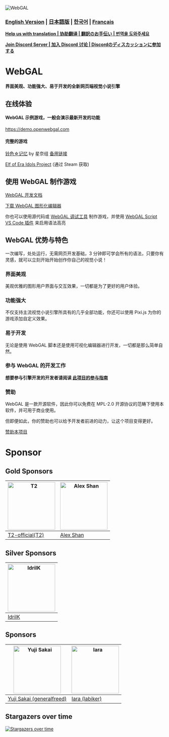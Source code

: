![WebGAL](https://user-images.githubusercontent.com/30483415/227242979-297ff392-f210-47ef-b0e9-d4788ddc8df0.png)

### **[English Version](/README_EN.md)** | **[日本語版](/README_JP.md)** | **[한국어](/README_KO.md)** | **[Français](/README_FR.md)**

**[Help us with translation | 协助翻译 | 翻訳のお手伝い | 번역을 도와주세요](https://github.com/MakinoharaShoko/WebGAL/tree/dev/packages/webgal/src/translations)**

**[Join Discord Server | 加入 Discord 讨论 | Discordのディスカッションに参加する](https://discord.gg/kPrQkJttJy)**

# WebGAL

**界面美观、功能强大、易于开发的全新网页端视觉小说引擎**

## 在线体验

#### WebGAL 示例游戏，一般会演示最新开发的功能

https://demo.openwebgal.com

#### 完整的游戏

[铃色☆记忆](http://hoshinasuzu.cn/) by 星奈组  [备用链接](http://hoshinasuzu.cc/)

[Elf of Era Idols Project](https://store.steampowered.com/app/2414730/Elf_of_Era_Idols_Project/) (通过 Steam 获取)

## 使用 WebGAL 制作游戏

[WebGAL 开发文档](https://docs.openwebgal.com/)

[下载 WebGAL 图形化编辑器](https://github.com/MakinoharaShoko/WebGAL_Terre/releases)

你也可以使用源代码或 [WebGAL 调试工具](https://github.com/MakinoharaShoko/WebGAL/releases) 制作游戏，并使用 [WebGAL Script VS Code 插件](https://marketplace.visualstudio.com/items?itemName=c6h5-no2.webgal-script-basics) 来启用语法高亮

## WebGAL 优势与特色

一次编写，处处运行，无需网页开发基础，3 分钟即可学会所有的语法，只要你有灵感，就可以立刻开始开始创作你自己的视觉小说！

### 界面美观

美观优雅的图形用户界面与交互效果，一切都是为了更好的用户体验。

### 功能强大

不仅支持主流视觉小说引擎所具有的几乎全部功能，你还可以使用 Pixi.js 为你的游戏添加自定义效果。

### 易于开发

无论是使用 WebGAL 脚本还是使用可视化编辑器进行开发，一切都是那么简单自然。

### 参与 WebGAL 的开发工作

**想要参与引擎开发的开发者请阅读 [此项目的参与指南](https://docs.openwebgal.com/developers/)**

### 赞助

WebGAL 是一款开源软件，因此你可以免费在 MPL-2.0 开源协议的范畴下使用本软件，并可用于商业使用。

但即便如此，你的赞助也可以给予开发者前进的动力，让这个项目变得更好。

[赞助本项目](https://docs.openwebgal.com/sponsor/)

# Sponsor

## Gold Sponsors

| <img src="https://avatars.githubusercontent.com/u/91712707?v=4" alt="T2"   width="150px" height="150px" /> | <img src="https://avatars.githubusercontent.com/u/36291011?v=4" alt="Alex Shan"   width="150px" height="150px" /> |
| ------------------------------------------------------------ | ------------------------------------------------------------ |
| [T2-official(T2)](https://github.com/T2-official)            | [Alex Shan](https://github.com/Shan-mx)            |

## Silver Sponsors
| <img src="https://avatars.githubusercontent.com/u/103700780?v=4" alt="IdrilK"  width="150px" height="150px" /> |
| ------------------------------------------------------------ |
| [IdrilK](https://github.com/IdrilK)            |

## Sponsors
| <img src="https://avatars.githubusercontent.com/u/71590526?v=4" alt="Yuji Sakai"  width="150px" height="150px" /> | <img src="https://avatars.githubusercontent.com/u/49630998?v=4" alt="Iara"  width="150px" height="150px" /> |
| ------------------------------------------------------------ |------------------------------------------------------------ |
| [Yuji Sakai (generalfreed)](https://github.com/generalfreed) |[Iara (labiker)](https://github.com/labiker) |

## Stargazers over time

[![Stargazers over time](https://starchart.cc/MakinoharaShoko/WebGAL.svg)](https://starchart.cc/MakinoharaShoko/WebGAL)
